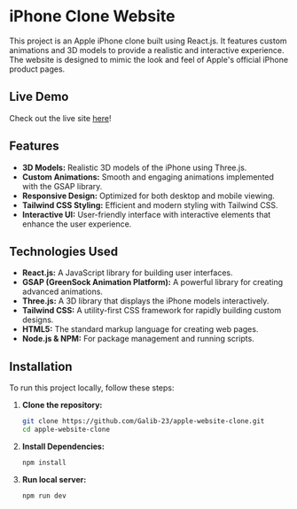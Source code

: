 # iPhone Clone Website

This project is an Apple iPhone clone built using React.js. It features custom animations and 3D models to provide a realistic and interactive experience. The website is designed to mimic the look and feel of Apple's official iPhone product pages.

## Live Demo

Check out the live site [here](https://iphone-clone-v3.netlify.app/)!

## Features

- **3D Models:** Realistic 3D models of the iPhone using Three.js.
- **Custom Animations:** Smooth and engaging animations implemented with the GSAP library.
- **Responsive Design:** Optimized for both desktop and mobile viewing.
- **Tailwind CSS Styling:** Efficient and modern styling with Tailwind CSS.
- **Interactive UI:** User-friendly interface with interactive elements that enhance the user experience.

## Technologies Used

- **React.js:** A JavaScript library for building user interfaces.
- **GSAP (GreenSock Animation Platform):** A powerful library for creating advanced animations.
- **Three.js:** A 3D library that displays the iPhone models interactively.
- **Tailwind CSS:** A utility-first CSS framework for rapidly building custom designs.
- **HTML5:** The standard markup language for creating web pages.
- **Node.js & NPM:** For package management and running scripts.

## Installation

To run this project locally, follow these steps:

1. **Clone the repository:**
   ```bash
   git clone https://github.com/Galib-23/apple-website-clone.git
   cd apple-website-clone
   ```
2. **Install Dependencies:**
   ```bash
   npm install
   ```
3. **Run local server:**
   ```bash
   npm run dev
   ```